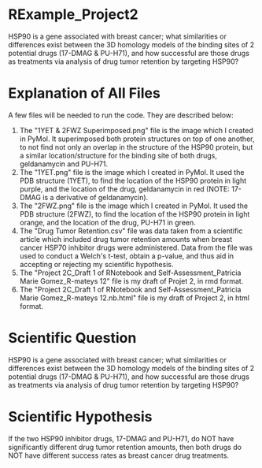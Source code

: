 # RExample_Project2
HSP90 is a gene associated with breast cancer; what similarities or differences exist between the 3D homology models of the binding sites of 2 potential drugs (17-DMAG &amp; PU-H71), and how successful are those drugs as treatments via analysis of drug tumor retention by targeting HSP90?

# Explanation of All Files
A few files will be needed to run the code. They are described below:
1) The "1YET & 2FWZ Superimposed.png" file is the image which I created in PyMol. It superimposed both protein structures on top of one another, to not find not only an overlap in the structure of the HSP90 protein, but a similar location/structure for the binding site of both drugs, geldanamycin and PU-H71.
2) The "1YET.png" file is the image which I created in PyMol. It used the PDB structure (1YET), to find the location of the HSP90 protein in light purple, and the location of the drug, geldanamycin in red (NOTE: 17-DMAG is a derivative of geldanamycin).
3) The "2FWZ.png" file is the image which I created in PyMol. It used the PDB structure (2FWZ), to find the location of the HSP90 protein in light orange, and the location of the drug, PU-H71 in green.
4) The "Drug Tumor Retention.csv" file was data taken from a scientific article which included drug tumor retention amounts when breast cancer HSP70 inhibitor drugs were administered. Data from the file was used to conduct a Welch's t-test, obtain a p-value, and thus aid in accepting or rejecting my scientific hypothesis.
5) The "Project 2C_Draft 1 of RNotebook and Self-Assessment_Patricia Marie Gomez_R-mateys 12" file is my draft of Projet 2, in rmd format.
6) The "Project 2C_Draft 1 of RNotebook and Self-Assessment_Patricia Marie Gomez_R-mateys 12.nb.html" file is my draft of Project 2, in html format.

# Scientific Question
HSP90 is a gene associated with breast cancer; what similarities or differences exist between the 3D homology models of the binding sites of 2 potential drugs (17-DMAG & PU-H71), and how successful are those drugs as treatments via analysis of drug tumor retention by targeting HSP90?

# Scientific Hypothesis
If the two HSP90 inhibitor drugs, 17-DMAG and PU-H71, do NOT have significantly different drug tumor retention amounts, then both drugs do NOT have different success rates as breast cancer drug treatments.
